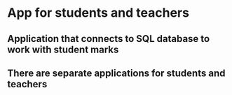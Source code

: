 <h1>App for students and teachers</h1>
<h2>Application that connects to SQL database to work with student marks</h2>
<h2>There are separate applications for students and teachers</h2>
